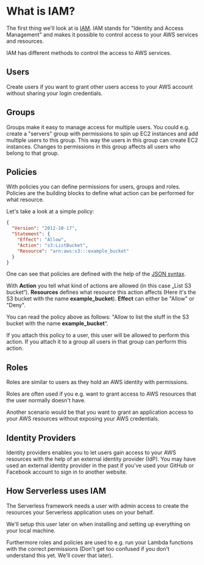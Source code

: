 # What is IAM?

The first thing we'll look at is [IAM](https://aws.amazon.com/iam/). IAM stands for "Identity and Access Management" and makes it possible to control access to your AWS services and resources.

IAM has different methods to control the access to AWS services.

## Users

Create users if you want to grant other users access to your AWS account without sharing your login credentials.

## Groups

Groups make it easy to manage access for multiple users. You could e.g. create a "servers" group with permissions to spin up EC2 instances and add multiple users to this group. This way the users in this group can create EC2 instances. Changes to permissions in this group affects all users who belong to that group.

## Policies

With policies you can define permissions for users, groups and roles. Policies are the building blocks to define what action can be performed for what resource.

Let's take a look at a simple policy:

```json
{
  "Version": "2012-10-17",
  "Statement": {
    "Effect": "Allow",
    "Action": "s3:ListBucket",
    "Resource": "arn:aws:s3:::example_bucket"
  }
}
```

One can see that policies are defined with the help of the [JSON syntax](http://json.org).

With **Action** you tell what kind of actions are allowed (in this case „List S3 bucket“). **Resources** defines what resource this action affects (Here it's the S3 bucket with the name **example_bucket**). **Effect** can either be "Allow" or "Deny".

You can read the policy above as follows: "Allow to list the stuff in the S3 bucket with the name **example_bucket**“.

If you attach this policy to a user, this user will be allowed to perform this action. If you attach it to a group all users in that group can perform this action.

## Roles

Roles are similar to users as they hold an AWS identity with permissions.

Roles are often used if you e.g. want to grant access to AWS resources that the user normally doesn't have.

Another scenario would be that you want to grant an application access to your AWS resources without exposing your AWS credentials.

## Identity Providers

Identity providers enables you to let users gain access to your AWS resources with the help of an external identity provider (IdP). You may have used an external identity provider in the past if you've used your GitHub or Facebook account to sign in to another website.

## How Serverless uses IAM

The Serverless framework needs a user with admin access to create the resources your Serverless application uses on your behalf.

We'll setup this user later on when installing and setting up everything on your local machine.

Furthermore roles and policies are used to e.g. run your Lambda functions with the correct permissions (Don't get too confused if you don't understand this yet. We'll cover that later).

